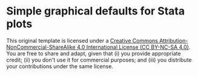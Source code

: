 # Simple graphical defaults for Stata plots

This original template is licensed under a [Creative Commons Attribution-NonCommercial-ShareAlike 4.0 International License (CC BY-NC-SA 4.0)][cc-by-nc-sa]. You are free to share and adapt, given that (i) you provide appropriate credit; (ii) you don't use it for commercial purposes; and (iii) you distribute your contributions under the same license.

[cc-by-nc-sa]: http://creativecommons.org/licenses/by-nc-sa/4.0/
